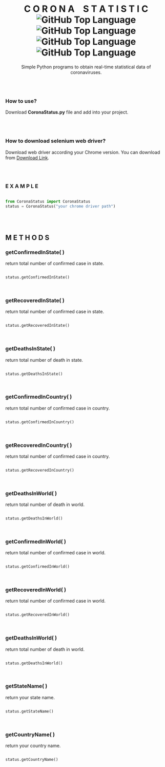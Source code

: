 <h1 align = "center">
  C O R O N A &nbsp;&nbsp; S T A T I S T I C
  <br>
  <img alt="GitHub Top Language" src="https://img.shields.io/static/v1?label=Made%20with&message=Python&color=red&logo=python&logoColor=white" />
  <img alt="GitHub Top Language" src="https://img.shields.io/static/v1?label=Python&message=3.7.7&color=red&logo=python&logoColor=white" />
  <img alt="GitHub Top Language" src="https://img.shields.io/static/v1?label=Use%20of&message=Web%20Scraping&color=red&logo=google-chrome&logoColor=white" />
  <img alt="GitHub Top Language" src="https://img.shields.io/static/v1?label=Made%20with&message=Selenium&color=red" />
</h1>


<p align="center">Simple Python programs to obtain real-time statistical data of coronaviruses.</p>

<br>
<br>

### How to use?
Download **CoronaStatus.py** file and add into your project.

<br>
<br>

### How to download selenium web driver?
Download web driver according your Chrome version.
You can download from [Download Link](https://chromedriver.chromium.org/downloads).

<br>
<br>

### E X A M P L E
```python

from CoronaStatus import CoronaStatus
status = CoronaStatus("your chrome driver path")

```

<br>
<br>

## M E T H O D S

### getConfirmedInState( )
return total number of confirmed case in state.
```python

status.getConfirmedInState()

```

<br> 

### getRecoveredInState( )
return total number of confirmed case in state.
```python

status.getRecoveredInState()

```

<br> 

### getDeathsInState( )
return total number of death in state.
```python

status.getDeathsInState()

```

<br> 

### getConfirmedInCountry( )
return total number of confirmed case in country.
```python

status.getConfirmedInCountry()

```

<br> 

### getRecoveredInCountry( )
return total number of confirmed case in country.
```python

status.getRecoveredInCountry()

```

<br> 

### getDeathsInWorld( )
return total number of death in world.
```python

status.getDeathsInWorld()

```

<br> 

### getConfirmedInWorld( )
return total number of confirmed case in world.
```python

status.getConfirmedInWorld()

```

<br> 

### getRecoveredInWorld( )
return total number of confirmed case in world.
```python

status.getRecoveredInWorld()

```

<br> 

### getDeathsInWorld( )
return total number of death in world.
```python

status.getDeathsInWorld()

```

<br> 

### getStateName( )
return your state name.
```python

status.getStateName()

```

<br> 

### getCountryName( )
return your country name.
```python

status.getCountryName()

```